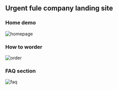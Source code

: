 ## Urgent fule company landing site
### Home demo
![homepage](https://user-images.githubusercontent.com/61211600/158023695-d76b0070-d11b-4328-9bd7-284c51c639c3.PNG)
### How to worder
![order](https://user-images.githubusercontent.com/61211600/158023699-9cc60654-26d8-4132-afd0-e4ce0e32b47f.PNG)
### FAQ section
![faq](https://user-images.githubusercontent.com/61211600/158023704-fbd3aad5-783d-4045-af19-ee5c754a6b3d.PNG)


